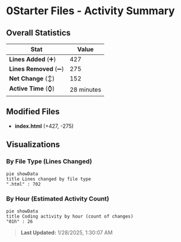 # 0Starter Files - Activity Summary 

## Overall Statistics

| Stat                   | Value                                                             |
| ---------------------- | ----------------------------------------------------------------- |
| **Lines Added** (➕)   | 427                                          |
| **Lines Removed** (➖) | 275                                        |
| **Net Change** (↕)    | 152                |
| **Active Time** (⌚)   | 28 minutes |


## Modified Files
- **index.html** (+427, -275)

## Visualizations

### By File Type (Lines Changed)

```mermaid
pie showData
title Lines changed by file type
".html" : 702
```

### By Hour (Estimated Activity Count)

```mermaid
pie showData
title Coding activity by hour (count of changes)
"01h" : 26
```


> **Last Updated:** 1/28/2025, 1:30:07 AM